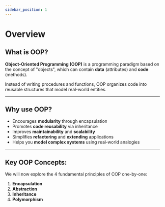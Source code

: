 ```yaml
---
sidebar_position: 1
---
```


# Overview

## What is OOP?

**Object-Oriented Programming (OOP)** is a programming paradigm based on the concept of "objects", which can contain **data** (attributes) and **code** (methods).

Instead of writing procedures and functions, OOP organizes code into reusable structures that model real-world entities.

---

## Why use OOP?

- Encourages **modularity** through encapsulation
- Promotes **code reusability** via inheritance
- Improves **maintainability** and **scalability**
- Simplifies **refactoring** and **extending** applications
- Helps you **model complex systems** using real-world analogies

---

## Key OOP Concepts:
We will now explore the 4 fundamental principles of OOP one-by-one:
1. **Encapsulation**
2. **Abstraction**
3. **Inheritance**
4. **Polymorphism**